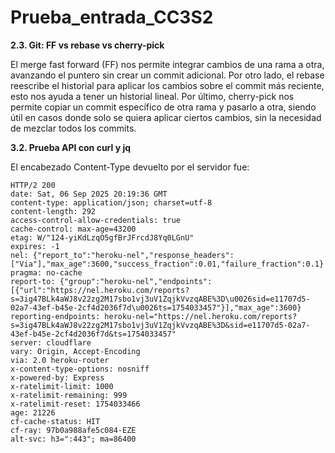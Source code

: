 # Prueba_entrada_CC3S2

**2.3. Git: FF vs rebase vs cherry-pick**

El merge fast forward (FF) nos permite integrar cambios de una rama a otra, avanzando el puntero sin crear un commit adicional. Por otro lado, el rebase reescribe el historial para aplicar los cambios sobre el commit más reciente, esto nos ayuda a tener un historial lineal. Por último, cherry-pick nos permite copiar un commit específico de otra rama y pasarlo a otra, siendo útil en casos donde solo se quiera aplicar ciertos cambios, sin la necesidad de mezclar todos los commits.

**3.2. Prueba API con curl y jq**

El encabezado Content-Type devuelto por el servidor fue:

```
HTTP/2 200
date: Sat, 06 Sep 2025 20:19:36 GMT
content-type: application/json; charset=utf-8
content-length: 292
access-control-allow-credentials: true
cache-control: max-age=43200
etag: W/"124-yiKdLzqO5gfBrJFrcdJ8Yq0LGnU"
expires: -1
nel: {"report_to":"heroku-nel","response_headers":["Via"],"max_age":3600,"success_fraction":0.01,"failure_fraction":0.1}
pragma: no-cache
report-to: {"group":"heroku-nel","endpoints":[{"url":"https://nel.heroku.com/reports?s=3ig47BLk4aWJ8v22zg2M17sbo1vj3uV1ZqjkVvzqABE%3D\u0026sid=e11707d5-02a7-43ef-b45e-2cf4d2036f7d\u0026ts=1754033457"}],"max_age":3600}
reporting-endpoints: heroku-nel="https://nel.heroku.com/reports?s=3ig47BLk4aWJ8v22zg2M17sbo1vj3uV1ZqjkVvzqABE%3D&sid=e11707d5-02a7-43ef-b45e-2cf4d2036f7d&ts=1754033457"
server: cloudflare
vary: Origin, Accept-Encoding
via: 2.0 heroku-router
x-content-type-options: nosniff
x-powered-by: Express
x-ratelimit-limit: 1000
x-ratelimit-remaining: 999
x-ratelimit-reset: 1754033466
age: 21226
cf-cache-status: HIT
cf-ray: 97b0a988afe5c084-EZE
alt-svc: h3=":443"; ma=86400
```
